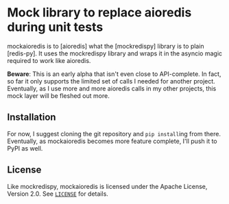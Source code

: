 Mock library to replace aioredis during unit tests
==================================================

mockaioredis is to [aioredis] what the [mockredispy] library is to plain [redis-py].
It uses the mockredispy library and wraps it in the asyncio magic required to work like
aioredis.

**Beware**: This is an early alpha that isn't even close to API-complete.
In fact, so far it only supports the limited set of calls I needed for another project.
Eventually, as I use more and more aioredis calls in my other projects, this mock layer
will be fleshed out more.


Installation
------------

For now, I suggest cloning the git repository and `pip install`ing from there.
Eventually, as mockaioredis becomes more feature complete, I'll push it to PyPI as well.


License
-------
Like mockredispy, mockaioredis is licensed under the Apache License, Version 2.0.
See [`LICENSE`](LICENSE) for details.

